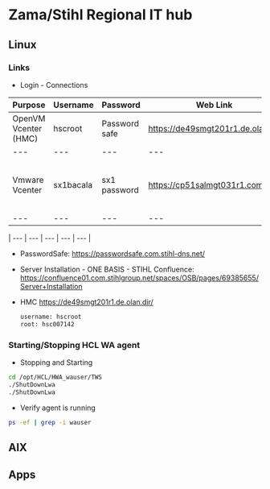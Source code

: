 # Zama/Stihl Regional IT hub

## Linux
### Links
- Login - Connections
  
| Purpose | Username | Password | Web Link | How to connect |
| --- | --- | --- | --- | --- |
|OpenVM Vcenter (HMC) |	hscroot |	Password safe |	https://de49smgt201r1.de.olan.dir |	Open UnixSSO -> Open using Firefox browser |
| --- | --- | --- | --- | --- |
| Vmware Vcenter | sx1bacala |	sx1 password |	https://cp51salmgt031r1.com.dir/ |	ZM04SRVTRM114R1 -> CP51SRVTRM111R1 -> Open using Edge browser |
| --- | --- | --- | --- | --- |

| --- | --- | --- | --- | --- |

- PasswordSafe:
  <https://passwordsafe.com.stihl-dns.net/>

- Server Installation - ONE BASIS - STIHL Confluence:
  https://confluence01.com.stihlgroup.net/spaces/OSB/pages/69385655/Server+Installation

- HMC 
  https://de49smgt201r1.de.olan.dir/
  ```sh
  username: hscroot
  root: hsc007142
  ```
### Starting/Stopping HCL WA agent
- Stopping and Starting
```sh
cd /opt/HCL/HWA_wauser/TWS
./ShutDownLwa
./ShutDownLwa
```
- Verify agent is running
```sh
ps -ef | grep -i wauser
```


## AIX

## Apps

